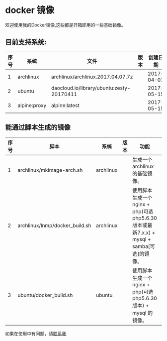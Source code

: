 # docker 镜像

欢迎使用我的Docker镜像,这些都是开箱即用的一些基础镜像。

## 目前支持系统:
|序号|系统|文件|版本|创建日期|
|-|-|-|-|-|
|1|archlinux|archlinux/archlinux.2017.04.07.7z||2017-04-07|
|2|ubuntu|daocloud.io/library/ubuntu:zesty-20170411||2017-05-15|
|3|alpine:proxy|alpine:latest||2017-05-15|

## 能通过脚本生成的镜像
|序号|脚本|系统|版本|功能|创建日期|
|-|-|-|-|-|-|
|1|archlinux/mkimage-arch.sh|archlinux||生成一个archlinux的基础镜像。|2017-04-07|
|2|archlinux/lnmp/docker_build.sh|archlinux||使用脚本生成一个nginx + php(可选php5.6.30版本或最新7.x.x) + mysql + samba[可选]的镜像。|2017-04-14|
|3|ubuntu/docker_build.sh|ubuntu||使用脚本生成一个nginx + php(可选php5.6.30版本) + mysql 的镜像。|2017-05-15|

如果在使用中有问题，请[联系我](mailto:viger@mchen.info).
